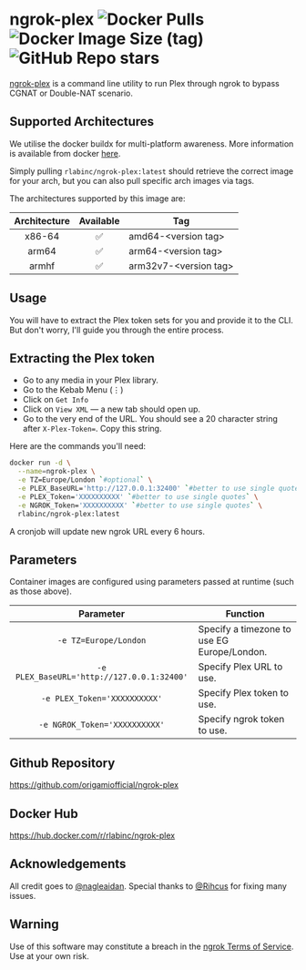 # ngrok-plex ![Docker Pulls](https://img.shields.io/docker/pulls/rlabinc/ngrok-plex.svg?style=flat&label=pulls&logo=docker) ![Docker Image Size (tag)](https://img.shields.io/docker/image-size/rlabinc/ngrok-plex/latest.svg?style=flat&label=image&logo=docker) ![GitHub Repo stars](https://img.shields.io/github/stars/origamiofficial/ngrok-plex?style=social)

[ngrok-plex](https://gist.github.com/nagleaidan/dcc132c16d15565d88bf2d9200351c6e) is a command line utility to run Plex through ngrok to bypass CGNAT or Double-NAT scenario.

## Supported Architectures

We utilise the docker buildx for multi-platform awareness. More information is available from docker [here](https://docs.docker.com/buildx/working-with-buildx/).

Simply pulling `rlabinc/ngrok-plex:latest` should retrieve the correct image for your arch, but you can also pull specific arch images via tags.

The architectures supported by this image are:

| Architecture | Available | Tag |
| :----: | :----: | ---- |
| x86-64 | ✅ | amd64-\<version tag\> |
| arm64 | ✅ | arm64-\<version tag\> |
| armhf| ✅ | arm32v7-\<version tag\> |

## Usage
You will have to extract the Plex token sets for you and provide it to the CLI. But don't worry, I'll guide you through the entire process.
## Extracting the Plex token
- Go to any media in your Plex library.
- Go to the Kebab Menu (⋮)
- Click on `Get Info`
- Click on `View XML` — a new tab should open up.
- Go to the very end of the URL. You should see a 20 character string after `X-Plex-Token=`. Copy this string.

Here are the commands you'll need:

```bash
docker run -d \
  --name=ngrok-plex \
  -e TZ=Europe/London `#optional` \
  -e PLEX_BaseURL='http://127.0.0.1:32400' `#better to use single quotes` \
  -e PLEX_Token='XXXXXXXXXX' `#better to use single quotes` \
  -e NGROK_Token='XXXXXXXXXX' `#better to use single quotes` \
  rlabinc/ngrok-plex:latest
```

A cronjob will update new ngrok URL every 6 hours.

## Parameters

Container images are configured using parameters passed at runtime (such as those above).

| Parameter | Function |
| :----: | --- |
| `-e TZ=Europe/London` | Specify a timezone to use EG Europe/London. |
| `-e PLEX_BaseURL='http://127.0.0.1:32400'` | Specify Plex URL to use. |
| `-e PLEX_Token='XXXXXXXXXX'` | Specify Plex token to use. |
| `-e NGROK_Token='XXXXXXXXXX'` | Specify ngrok token to use. |

## Github Repository
https://github.com/origamiofficial/ngrok-plex

## Docker Hub
https://hub.docker.com/r/rlabinc/ngrok-plex

## Acknowledgements
All credit goes to [@nagleaidan](https://github.com/nagleaidan). Special thanks to [@Rihcus](https://github.com/Rihcus) for fixing many issues.

## Warning
Use of this software may constitute a breach in the [ngrok Terms of Service](https://ngrok.com/tos). Use at your own risk.
